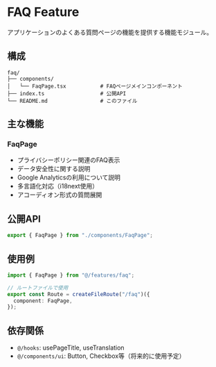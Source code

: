 # FAQ Feature

アプリケーションのよくある質問ページの機能を提供する機能モジュール。

## 構成

```
faq/
├── components/
│   └── FaqPage.tsx           # FAQページメインコンポーネント
├── index.ts                  # 公開API
└── README.md                 # このファイル
```

## 主な機能

### FaqPage

- プライバシーポリシー関連のFAQ表示
- データ安全性に関する説明
- Google Analyticsの利用について説明
- 多言語化対応（i18next使用）
- アコーディオン形式の質問展開

## 公開API

```typescript
export { FaqPage } from "./components/FaqPage";
```

## 使用例

```typescript
import { FaqPage } from "@/features/faq";

// ルートファイルで使用
export const Route = createFileRoute("/faq")({
  component: FaqPage,
});
```

## 依存関係

- `@/hooks`: usePageTitle, useTranslation
- `@/components/ui`: Button, Checkbox等（将来的に使用予定）
